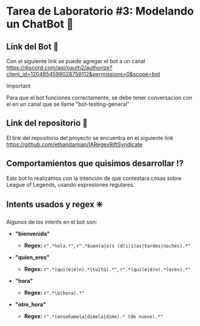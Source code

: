 # Tarea de Laboratorio #3: Modelando un ChatBot 👾

## Link del Bot 🔗
Con el siguiente link se puede agregar el bot a un canal 
<br>
https://discord.com/api/oauth2/authorize?client_id=1204854598028759112&permissions=0&scope=bot

>[!IMPORTANT]
> Para que el bot funciones correctamente, se debe tener conversacion con el en un canal que se llame "bot-testing-general" 

## Link del repositorio 🔗
El link del repositorio del proyecto se encuentra en el siguiente link
<br>
https://github.com/ethandamian/IARegexRiftSyndicate

## Comportamientos que quisimos desarrollar ⁉️

Este bot lo realizamos con la intención de que contestara cosas sobre League of Legends, usando expresiones regulares.

## Intents usados y regex ✳️

Algunos de los intents en el bot son:

* __"bienvenida"__
  - **Regex:** ```r".*hola.*"```, ```r".*buen(a|o)s (d(i|í)as|tardes|noches).*"```

* __"quien_eres"__
    - **Regex:** `r".*(qui(e|é)n).*(tu|tú).*"`, `r".*(qui(e|é)n).*(eres).*"`

* __"hora"__
  - **Regex:** `r".*\b(hora).*"`

* __"otro_hora"__
  - **Regex:** `r".*(enseñamela|dimela|dime).* (de nuevo).*"`

